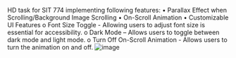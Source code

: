 HD task for SIT 774 implementing following features:
•	Parallax Effect when Scrolling/Background Image Scrolling
•	On-Scroll Animation
•	Customizable UI Features
  o	Font Size Toggle -  Allowing users to adjust font size is essential for accessibility.
  o	Dark Mode – Allows users to toggle between dark mode and light mode.
  o	Turn Off On-Scroll Animation -  Allows users to turn the animation on and off.
![image](https://github.com/user-attachments/assets/e00303b1-49d0-4b8b-8708-ff33999fa551)
